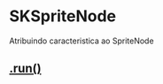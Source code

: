 # SKSpriteNode

Atribuindo caracteristica ao SpriteNode

## [.run()](https://github.com/ghsumiyasu/Swift/blob/main/README-SpriteNode-Run-br-pt.md)